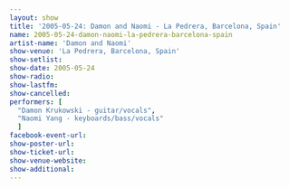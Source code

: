 ```yaml
---
layout: show
title: '2005-05-24: Damon and Naomi - La Pedrera, Barcelona, Spain'
name: 2005-05-24-damon-naomi-la-pedrera-barcelona-spain
artist-name: 'Damon and Naomi'
show-venue: 'La Pedrera, Barcelona, Spain'
show-setlist: 
show-date: 2005-05-24
show-radio: 
show-lastfm: 
show-cancelled: 
performers: [
  "Damon Krukowski - guitar/vocals",
  "Naomi Yang - keyboards/bass/vocals"
  ]
facebook-event-url: 
show-poster-url: 
show-ticket-url: 
show-venue-website: 
show-additional: 
---
```


